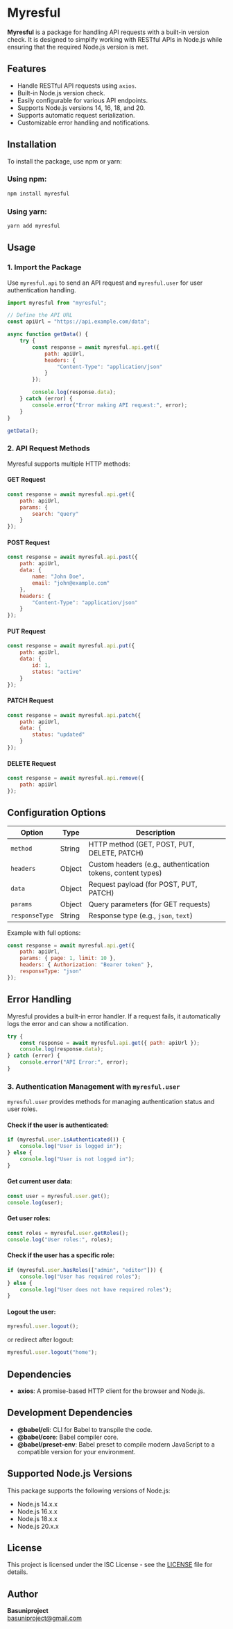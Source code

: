 # Myresful

**Myresful** is a package for handling API requests with a built-in version check. It is designed to simplify working with RESTful APIs in Node.js while ensuring that the required Node.js version is met.

## Features

-   Handle RESTful API requests using `axios`.
-   Built-in Node.js version check.
-   Easily configurable for various API endpoints.
-   Supports Node.js versions 14, 16, 18, and 20.
-   Supports automatic request serialization.
-   Customizable error handling and notifications.

## Installation

To install the package, use npm or yarn:

### Using npm:

```bash
npm install myresful
```

### Using yarn:

```bash
yarn add myresful
```

## Usage

### 1. Import the Package

Use `myresful.api` to send an API request and `myresful.user` for user authentication handling.

```javascript
import myresful from "myresful";

// Define the API URL
const apiUrl = "https://api.example.com/data";

async function getData() {
	try {
		const response = await myresful.api.get({
			path: apiUrl,
			headers: {
				"Content-Type": "application/json"
			}
		});

		console.log(response.data);
	} catch (error) {
		console.error("Error making API request:", error);
	}
}

getData();
```

### 2. API Request Methods

Myresful supports multiple HTTP methods:

#### GET Request

```javascript
const response = await myresful.api.get({
	path: apiUrl,
	params: {
		search: "query"
	}
});
```

#### POST Request

```javascript
const response = await myresful.api.post({
	path: apiUrl,
	data: {
		name: "John Doe",
		email: "john@example.com"
	},
	headers: {
		"Content-Type": "application/json"
	}
});
```

#### PUT Request

```javascript
const response = await myresful.api.put({
	path: apiUrl,
	data: {
		id: 1,
		status: "active"
	}
});
```

#### PATCH Request

```javascript
const response = await myresful.api.patch({
	path: apiUrl,
	data: {
		status: "updated"
	}
});
```

#### DELETE Request

```javascript
const response = await myresful.api.remove({
	path: apiUrl
});
```

## Configuration Options

| Option         | Type   | Description                                                 |
| -------------- | ------ | ----------------------------------------------------------- |
| `method`       | String | HTTP method (GET, POST, PUT, DELETE, PATCH)                 |
| `headers`      | Object | Custom headers (e.g., authentication tokens, content types) |
| `data`         | Object | Request payload (for POST, PUT, PATCH)                      |
| `params`       | Object | Query parameters (for GET requests)                         |
| `responseType` | String | Response type (e.g., `json`, `text`)                        |

Example with full options:

```javascript
const response = await myresful.api.get({
	path: apiUrl,
	params: { page: 1, limit: 10 },
	headers: { Authorization: "Bearer token" },
	responseType: "json"
});
```

## Error Handling

Myresful provides a built-in error handler. If a request fails, it automatically logs the error and can show a notification.

```javascript
try {
	const response = await myresful.api.get({ path: apiUrl });
	console.log(response.data);
} catch (error) {
	console.error("API Error:", error);
}
```

### 3. Authentication Management with `myresful.user`

`myresful.user` provides methods for managing authentication status and user roles.

#### Check if the user is authenticated:

```javascript
if (myresful.user.isAuthenticated()) {
	console.log("User is logged in");
} else {
	console.log("User is not logged in");
}
```

#### Get current user data:

```javascript
const user = myresful.user.get();
console.log(user);
```

#### Get user roles:

```javascript
const roles = myresful.user.getRoles();
console.log("User roles:", roles);
```

#### Check if the user has a specific role:

```javascript
if (myresful.user.hasRoles(["admin", "editor"])) {
	console.log("User has required roles");
} else {
	console.log("User does not have required roles");
}
```

#### Logout the user:

```javascript
myresful.user.logout();
```

or redirect after logout:

```javascript
myresful.user.logout("home");
```

## Dependencies

-   **axios**: A promise-based HTTP client for the browser and Node.js.

## Development Dependencies

-   **@babel/cli**: CLI for Babel to transpile the code.
-   **@babel/core**: Babel compiler core.
-   **@babel/preset-env**: Babel preset to compile modern JavaScript to a compatible version for your environment.

## Supported Node.js Versions

This package supports the following versions of Node.js:

-   Node.js 14.x.x
-   Node.js 16.x.x
-   Node.js 18.x.x
-   Node.js 20.x.x

## License

This project is licensed under the ISC License - see the [LICENSE](LICENSE) file for details.

## Author

**Basuniproject**  
[basuniproject@gmail.com](mailto:basuniproject@gmail.com)
